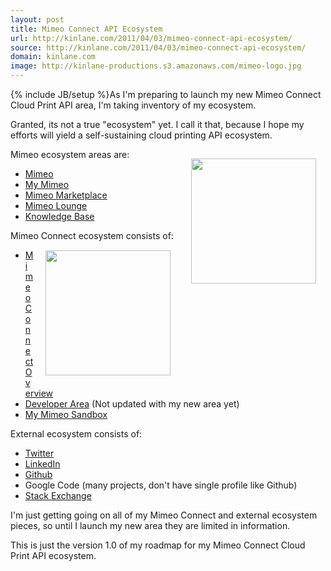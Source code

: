 ```yaml
---
layout: post
title: Mimeo Connect API Ecosystem
url: http://kinlane.com/2011/04/03/mimeo-connect-api-ecosystem/
source: http://kinlane.com/2011/04/03/mimeo-connect-api-ecosystem/
domain: kinlane.com
image: http://kinlane-productions.s3.amazonaws.com/mimeo-logo.jpg
---
```

{% include JB/setup %}As I'm preparing to launch my new Mimeo Connect Cloud Print API area, I'm taking inventory of my ecosystem.<p></p>
Granted, its not a true "ecosystem" yet. I call it that, because I hope my efforts will yield a self-sustaining cloud printing API ecosystem.<p></p>
Mimeo ecosystem areas are:<img style="padding: 15px;" src="http://kinlane-productions.s3.amazonaws.com/mimeo-logo.jpg" alt="" width="200" align="right" />
<ul class="mainlist">
	<li><a title="Mimeo" href="http://www.mimeo.com">Mimeo</a></li>
	<li><a title="My Mimeo" href="https://my.mimeo.com/">My Mimeo</a></li>
	<li><a title="Mimeo Marketplace" href="http://www.mimeo.com/solutions/mimeo-marketplace.php">Mimeo Marketplace</a></li>
	<li><a title="Mimeo Lounge" href="http://lounge.mimeo.com/">Mimeo Lounge </a></li>
	<li><a title="Knowledge Base" href="http://kb.mimeo.com/">Knowledge Base</a></li>
</ul>
Mimeo Connect ecosystem consists of:<img style="padding: 15px;" src="http://kinlane-productions.s3.amazonaws.com/mimeo/mimeo_connect_logo.jpg" alt="" width="200" align="right" />
<ul class="mainlist">
	<li><a title="Mimeo Connect Overview" href="http://www.mimeo.com/solutions/mimeo-connect.php">Mimeo Connect Overview</a></li>
	<li><a title="Developer Area" href="http://developer.mimeo.com/">Developer Area</a> (Not updated with my new area yet)</li>
	<li><a title="My Mimeo Sandbox" href="https://my.sandbox.mimeo.com/">My Mimeo Sandbox</a></li>
</ul>
External ecosystem consists of:
<ul class="mainlist">
	<li><a title="Twitter" href="http://twitter.com/#!/mimeoconnect">Twitter</a></li>
	<li><a title="LinkedIn" href="http://www.linkedin.com/pub/kin-lane/28/188/643">LinkedIn</a></li>
	<li><a title="Github" href="https://github.com/mimeoconnect">Github</a></li>
	<li>Google Code (many projects, don't have single profile like Github)</li>
	<li><a title="Stack Exchange" href="http://stackoverflow.com/users/667652/mimeo-connect">Stack Exchange</a></li>
</ul>
I'm just getting going on all of my Mimeo Connect and external ecosystem pieces, so until I launch my new area they are limited in information.<p></p>
This is just the version 1.0 of my roadmap for my Mimeo Connect Cloud Print API ecosystem.